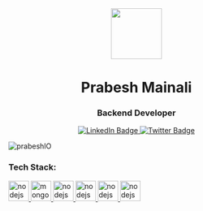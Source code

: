 
<div id="header" align="center">
  <img src="https://media.giphy.com/media/M9gbBd9nbDrOTu1Mqx/giphy.gif" width="100"/>
</div>
<h1 align="center">Prabesh Mainali</h1>
<h3 align="center">Backend Developer</h3>

<div id="badges" align="center" >
  <a href="https://www.linkedin.com/in/prabesh-mainali-498791203/">
    <img src="https://img.shields.io/badge/LinkedIn-blue?style=for-the-badge&logo=linkedin&logoColor=white" alt="LinkedIn Badge"/>
  </a>
  <a href="https://twitter.com/PrabeshMainali">
    <img src="https://img.shields.io/badge/Twitter-blue?style=for-the-badge&logo=twitter&logoColor=white" alt="Twitter Badge"/>
  </a>
    </a>
</div>
<p align="left"> <img src="https://komarev.com/ghpvc/?username=PrabeshIO&label=Profile%20views&color=0e75b6&style=flat" alt="prabeshIO" /> </p>
<div id= "skills">
 <h3 align="left">Tech Stack: </h3>
<p align="left"> 
    <a href="https://nodejs.org" target="_blank"> <img src="https://www.vectorlogo.zone/logos/nodejs/nodejs-icon.svg" alt="nodejs" width="40" height="40"/> </a> <a href="https://www.mongodb.com/" target="_blank"> <img src="https://www.vectorlogo.zone/logos/mongodb/mongodb-icon.svg" alt="mongodb" width="40" height="40"/> </a><a href="https://nodejs.org" target="_blank"> <img src="https://www.vectorlogo.zone/logos/redis/redis-icon.svg" alt="nodejs" width="40" height="40"/> </a><a href="https://nodejs.org" target="_blank"> <img src="https://www.vectorlogo.zone/logos/docker/docker-tile.svg" alt="nodejs" width="40" height="40"/> </a>
  <a href="https://nodejs.org" target="_blank"> <img src="https://www.vectorlogo.zone/logos/python/python-icon.svg" alt="nodejs" width="40" height="40"/> </a>
  <a href="https://nodejs.org" target="_blank"> <img src="https://www.vectorlogo.zone/logos/pocoo_flask/pocoo_flask-icon.svg" alt="nodejs" width="40" height="40"/> </a>

  
  </p>
  </div>
<!--
**PrabeshIO/PrabeshIO** is a ✨ _special_ ✨ repository because its `README.md` (this file) appears on your GitHub profile.

Here are some ideas to get you started:

🔭 I’m currently working on ...
- 🌱 I’m currently learning ...
- 👯 I’m looking to collaborate on ...
- 🤔 I’m looking for help with ...
- 💬 Ask me about ...
- 📫 How to reach me: ...
- 😄 Pronouns: ...
- ⚡ Fun fact: ...
-->
